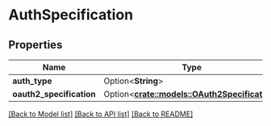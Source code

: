 # AuthSpecification

## Properties

Name | Type | Description | Notes
------------ | ------------- | ------------- | -------------
**auth_type** | Option<**String**> |  | [optional]
**oauth2_specification** | Option<[**crate::models::OAuth2Specification**](OAuth2Specification.md)> |  | [optional]

[[Back to Model list]](../README.md#documentation-for-models) [[Back to API list]](../README.md#documentation-for-api-endpoints) [[Back to README]](../README.md)


